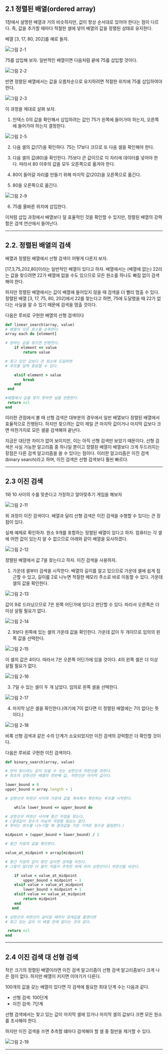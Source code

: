 ## 2.1 정렬된 배열(ordered array)
1장에서 설명한 배열과 거의 비슷하지만, 값이 항상 순서대로 있어야 한다는 점이 다르다. 즉, 값을 추가할 때마다 적절한 셀에 넣어 배열의 값을 정렬된 상태로 유지한다.

배열 [3, 17, 80, 202]를 예로 들자.

![그림 2-1](image_2-1.png)

75를 삽입해 보자. 일반적인 배열이면 다음처럼 끝에 75를 삽입할 것이다.

![그림 2-2](image_2-2.png)

반면 정렬된 배열에서는 값을 오름차순으로 유지하려면 적절한 위치에 75를 삽입하여야 한다.

![그림 2-3](image_2-3.png)

이 과정을 제대로 살펴 보자.

1. 인덱스 0의 값을 확인해서 삽입하려는 값인 75가 왼쪽에 들어가야 하는지, 오른쪽에 들어가야 하는지 결정한다.

![그림 2-5](image_2-5.png)

2. 다음 셀의 값(17)을 확인하다. 75는 17보다 크므로 또 다음 셀을 확인해야 한다.

3. 다음 셀의 값(80)을 확인한다. 75보다 큰 값이므로 이 자리에 데이터를 넣어야 한다. 따라서 80 이후의 값을 모두 오른쪽으로 옮겨야 한다.

4. 80이 들어갈 자리를 만들기 위해 마지막 값(202)을 오른쪽으로 옮긴다.

5. 80을 오른쪽으로 옮긴다.

![그림 2-9](image_2-9.png)

6. 75를 올바른 위치에 삽입한다.


이처럼 삽입 과정에서 배열보다 덜 효율적인 것을 확인할 수 있지만, 정렬된 배열의 강력함은 검색 연산에서 들어난다.


---


## 2.2. 정렬된 배열의 검색
배열과 정렬된 배열에서 선형 검색이 어떻게 다른지 보자.

[17,3,75,202,80]이라는 일반적인 배열이 있다고 하자. 배열에서는 (배열에 없는) 22라는 값을 찾으려면 22가 배열에 없을 수도 있으므로 모든 원소를 하나도 빠짐 없이 검색해야 한다.

하지만 정렬된 배열에서는 값이 배열에 들어있지 않을 때 검색을 더 빨리 멈출 수 있다. 정렬된 배열 [3, 17, 75, 80, 202]에서 22를 찾는다고 하면, 75에 도달했을 때 22가 없다는 사실을 알 수 있기 때문에 검색을 멈출 것이다.

다음은 루비로 구현한 배열의 선형 검색이다

```Ruby
def linear_search(array, value)
# 배열의 모든 원소를 순회한다.
array each do [element]

# 원하는 값을 찾으면 반환한다.
    if element == value
        return value

# 찾고 있던 값보다 큰 원소에 도달하면
# 루프를 일찍 종료할 수 있다.

    elsif element > value
        break
    end
 end

#배열에서 값을 찾지 못하면 널을 반환한다.
 return nil
end

```

이러한 관점에서 볼 때 선형 검색은 대부분의 경우에서 일반 배열보다 정렬된 배열에서 효율적으로 진행된다. 하지만 찾으려는 값이 제일 큰 마지막 값이거나 마지막 값보다 크면 마찬가지로 모든 셀을 검색해야 끝난다.

지금은 대단한 차이가 없어 보이지만, 이는 아직 선형 검색만 보았기 때문이다. 선형 검색은 사실 가능한 알고리즘 중 하나일 뿐이고 정렬된 배열이 배열보다 크게 두드러지는 장점은 다른 검색 알고리즘을 쓸 수 있다는 점이다. 이러한 알고리즘은 이진 검색(binary search)라고 하며, 이진 검색은 선형 검색보다 훨씬 빠르다.


---


## 2.3 이진 검색
1와 10 사이의 수를 맞춘다고 가정하고 알아맞추기 게임을 해보자

![그림 2-11](image_2-11.png)

위 과정이 이진 검색이다. 배열과 달리 선형 검색은 이진 검색을 수행할 수 있다는 큰 장점이 있다. 

실제 예제로 확인하자. 원소 9개를 포함하는 정렬된 배열이 있다고 하자. 컴퓨터는 각 셀에 어떤 값이 있는지 알 수 없으므로 아래와 같이 배열을 묘사하겠다.

![그림 2-12](image_2-12.png)

정렬된 배열에서 값 7을 찾는다고 하자. 이진 검색을 사용하자.

1. 가운데 셀부터 검색을 시작한다. 배열의 길이를 알고 있으므로 가운데 셀에 쉽게 접근할 수 있고, 길이를 2로 나누면 적절한 메모리 주소로 바로 이동할 수 있다. 가운데 셀의 값을 확인한다.

![그림 2-13](image_2-13.png)

값이 9로 드러났으므로 7은 왼쪽 어딘가에 있다고 판단할 수 있다. 따라서 오른쪽은 더 이상 살필 필요가 없다.

![그림 2-14](image_2-14.png)

2. 9보다 왼쪽에 있는 셀의 가운데 값을 확인한다. 가운데 값이 두 개이므로 임의의 왼쪽 값을 선택한다.

![그림 2-15](image_2-15.png)

이 셀의 값은 4이다. 따라서 7은 오른쪽 어딘가에 있을 것이다. 4의 왼쪽 셀은 더 이상 살필 필요가 없다.

![그림 2-16](image_2-16.png)

3. 7일 수 있는 셀이 두 개 남았다. 임의로 왼쪽 셀을 선택한다.

![그림 2-17](image_2-17.png)

4. 마지막 남은 셀을 확인한다.(여기에 7이 없다면 이 정렬된 배열에는 7이 없다는 뜻이다.)

![그림 2-18](image_2-18.png)

비록 선형 검색과 같은 수의 단계가 소요되었지만 이진 검색의 강력함은 더 확인할 것이다.

다음은 루비로 구현한 이진 검색이다.

```Ruby
def binary_search(array, value)

# 먼저 찾으려는 값이 있을 수 있는 상한선과 하한선을 정한다.
# 최초의 상한선은 배열의 첫번째 값, 하한선은 마지막 값이다.

lower_bound = 0
upper_bound = array.length - 1

# 상한선과 하한선 사이의 가운데 값을 계속해서 확인하는 루프를 시작한다.

    while lower_bound <= upper_bound do

# 상한선과 하한선 사이에 중간 지점을 찾는다.
# (결괏값이 정수가 아닐까 걱정할 필요는 없다.
# 루비는 정수를 나누기할 때 결과값을 가장 가까운 정수로 올림한다.)

midpoint = (upper_bound + lower_bound) / 2

# 중간 지점의 값을 확인한다.

value_at_midpoint = array[midpoint]

# 중간 지점의 값이 찾던 값이면 검색을 마친다.
# 그렇지 않다면 더 클지 작을지 추측한 바에 따라 상한선이나 하한선을 바꾼다.

    if value < value_at_midpoint
        upper_bound = midpoint - 1
    elsif value > value_at_midpoint
        lower_bound = midpoint + 1
    elsif value == value_at_midpoint
        return midpoint
    end
   end

# 상한선과 하한선이 같아질 때까지 경계값을 줄였다면
# 찾고 있는 값이 이 배열 안에 없다는 것과 같다.

 return nil
end
```

---


## 2.4 이진 검색 대 선형 검색
작은 크기의 정렬된 배열이라면 이진 검색 알고리즘이 선형 검색 알고리즘보다 크게 나은 점이 없다. 하지만 배열이 커지면 이야기가 다른다.

100개의 값을 갖는 배열이 있다면 각 검색에 필요한 최대 단계 수는 다음과 같다.

* 선형 검색: 100단계
* 이진 검색: 7단계

선형 검색에서는 찾고 있는 값이 마지막 셀에 있거나 마지막 셀의 값보다 크면 모든 원소를 조사해야 한다.

하지만 이진 검색을 쓰면 추측할 떄마다 검색해야 할 셀 중 절반을 제거할 수 있다.

![그림 2-19](image_2-19.png)


---